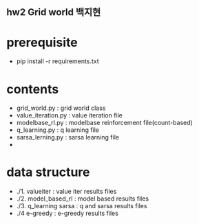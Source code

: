 ## hw2 Grid world 백지현

# prerequisite
- pip install -r requirements.txt

# contents
- grid_world.py : grid world class
- value_iteration.py : value iteration file
- modelbase_rl.py : modelbase reinforcement file(count-based)
- q_learning.py : q learning file
- sarsa_lerning.py : sarsa learning file
-

# data structure
 - ./1. valueiter : value iter results files
 - ./2. model_based_rl : model based results files
 - ./3. q_learning sarsa : q and sarsa results  files
 - ./4 e-greedy : e-greedy results files